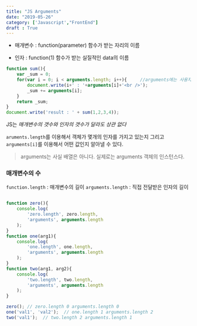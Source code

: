 ```yaml
---
title: "JS Arguments"
date: "2019-05-26"
category: ['Javascript',"FrontEnd"]
draft : True
---
```



* 매개변수 : function(parameter) 함수가 받는 자리의 이름

* 인자 : function(1) 함수가 받는 실질적인 data의 이름

```javascript
function sum(){
    var _sum = 0; 
    for(var i = 0; i < arguments.length; i++){     //arguments에는 사용자가 전달한 인자들이 들어가있다.
        document.write(i+' : '+arguments[i]+'<br />');
        _sum += arguments[i];
    } 
    return _sum;
}
document.write('result : ' + sum(1,2,3,4));
```

JS는 *매개변수의 갯수와 인자의 갯수가 달라도 상관 없다*

`aruments.length`를 이용해서 객체가 몇개의 인자를 가지고 있는지
그리고 `arguments[i]`를 이용해서 어떤 값인지 알아낼 수 있다.

> arguments는 사실 배열은 아니다. 실제로는 arguments 객체의 인스턴스다.


### 매개변수의 수 

`function.length` :  매개변수의 길이
`arguments.length` : 직접 전달받은 인자의 길이

```javascript

function zero(){
    console.log(
        'zero.length', zero.length,
        'arguments', arguments.length
    );
}
function one(arg1){
    console.log(
        'one.length', one.length,
        'arguments', arguments.length
    );
}
function two(arg1, arg2){
    console.log(
        'two.length', two.length,
        'arguments', arguments.length
    );
}

zero(); // zero.length 0 arguments.length 0
one('val1', 'val2');  // one.length 1 arguments.length 2
two('val1');  // two.length 2 arguments.length 1

```